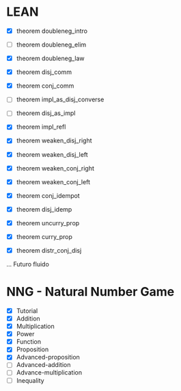 # LEAN

- [x] theorem doubleneg_intro 
- [ ] theorem doubleneg_elim 
- [x] theorem doubleneg_law
- [x] theorem disj_comm
- [x] theorem conj_comm
- [ ] theorem impl_as_disj_converse
- [ ] theorem disj_as_impl

- [x] theorem impl_refl
- [x] theorem weaken_disj_right
- [x] theorem weaken_disj_left
- [x] theorem weaken_conj_right
- [x] theorem weaken_conj_left
- [x] theorem conj_idempot
- [x] theorem disj_idemp
- [x] theorem uncurry_prop
- [x] theorem curry_prop
- [x] theorem distr_conj_disj

... Futuro fluido 

# NNG - Natural Number Game

- [x] Tutorial
- [x] Addition
- [x] Multiplication 
- [x] Power
- [x] Function
- [x] Proposition
- [x] Advanced-proposition
- [ ] Advanced-addition
- [ ] Advance-multiplication
- [ ] Inequality